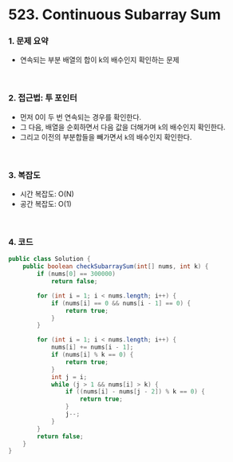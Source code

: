 # 523. Continuous Subarray Sum

### 1. 문제 요약

- 연속되는 부분 배열의 합이 k의 배수인지 확인하는 문제

<br>

### 2. 접근법: 투 포인터

- 먼저 0이 두 번 연속되는 경우를 확인한다.
- 그 다음, 배열을 순회하면서 다음 값을 더해가며 `k`의 배수인지 확인한다.
- 그리고 이전의 부분합들을 빼가면서 `k`의 배수인지 확인한다.

<br>

### 3. 복잡도

- 시간 복잡도: O(N)
- 공간 복잡도: O(1)

<br>

### 4. 코드

``` Java
public class Solution {
    public boolean checkSubarraySum(int[] nums, int k) {
        if (nums[0] == 300000)
            return false;

        for (int i = 1; i < nums.length; i++) {
            if (nums[i] == 0 && nums[i - 1] == 0) {
                return true;
            }
        }

        for (int i = 1; i < nums.length; i++) {
            nums[i] += nums[i - 1];
            if (nums[i] % k == 0) {
                return true;
            }
            int j = i;
            while (j > 1 && nums[i] > k) {
                if ((nums[i] - nums[j - 2]) % k == 0) {
                    return true;
                }
                j--;
            }
        }
        return false;
    }
}

```

